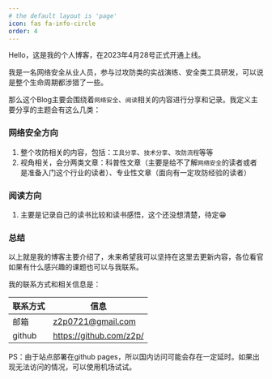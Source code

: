 ```yaml
---
# the default layout is 'page'
icon: fas fa-info-circle
order: 4
---
```

Hello，这是我的个人博客，在2023年4月28号正式开通上线。

我是一名网络安全从业人员，参与过攻防类的实战演练、安全类工具研发，可以说是整个生命周期都涉猎了一些。

那么这个Blog主要会围绕着`网络安全`、`阅读`相关的内容进行分享和记录。我定义主要分享的主题会有这么几类：

### 网络安全方向

1. 整个攻防相关的内容，包括：`工具分享`、`技术分享`、`攻防流程`等等
2. 视角相关，会分两类文章：科普性文章（主要是给不了解`网络安全`的读者或者是准备入门这个行业的读者）、专业性文章（面向有一定攻防经验的读者）

### 阅读方向

1. 主要是记录自己的读书比较和读书感悟，这个还没想清楚，待定😁

### 总结

以上就是我的博客主要介绍了，未来希望我可以坚持在这里去更新内容，各位看官如果有什么感兴趣的课题也可以与我联系。

我的联系方式和相关信息是：

| 联系方式 | 信息 |
| --- | --- |
| 邮箱 | z2p0721@gmail.com |
| github | https://github.com/z2p/ |

PS：由于站点部署在github pages，所以国内访问可能会存在一定延时。如果出现无法访问的情况，可以使用机场试试。
